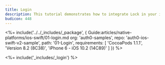 ```yaml
---
title: Login
description: This tutorial demonstrates how to integrate Lock in your iOS Swift project in order to present a login screen.
budicon: 448
---
```


<%= include('../../_includes/_package', {
  Guide:articles/native-platforms/ios-swift/01-login.md
  org: 'auth0-samples',
  repo: 'auth0-ios-swift-v2-sample',
  path: '01-Login',
  requirements: [
    'CocoaPods 1.1.1',
    'Version 8.2 (8C38)',
    'iPhone 6 - iOS 10.2 (14C89)'
  ]
}) %>

<%= include('_includes/_login') %>

